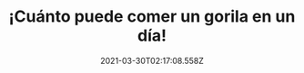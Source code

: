 ---
title: ¡Cuánto puede comer un gorila en un día!
date: 2021-03-30T02:17:08.558Z
featuredimage: /assets/banana.jpg
categoria: Naturaleza
tags:
  - "#gorila"
  - "#comida"
  - "#saludable"
short-description: ¿Todo eso puede comer un gorila en un día? y 9 cosas mas que no sabias
mk1: >+
  ### 1.

  #### En vez de comer, un dolor de cabeza asegurado 

  ![flamenco ](/assets/envez.jpg "flamenco")

  Pobres criaturas <br/>
  Los flamencos cada vez que tienen hambre no pueden lo que pasa es que solo pueden comer con la cabeza hacia abajo alguna vez has intentado comer boca abajo no es una tarea fácil



  ### 2.

  #### Ese es un amor para siempre, no el que prometías

  ![cabllatitos](/assets/esees.jpg "caballitos ")

  awww <br/>
  Cuando los caballitos de mar se aparean no hacen de por vida y cuando una pareja de caballitos viaja se agarran de las colas


mk2: >+
  ### 3.

  #### Dar o poner 

  ![ostras ](/assets/daro.jpg "ostras ")

  En su buen momento <br/>
  Las ostras tienen la genial habilidad de cambiar de género cuando lo necesitan eligen el género que sea más adecuado para conseguir pareja en un momento determinado



  ### 4.

  #### Por eso se ven tan bonitos

  ![gatitos](/assets/poreso.jpg "gatitos ")

  Hay un animal que tiene más <br/>
  Los gatos son muy conocidos por su habilidad para mover sus orejas pero no mucha gente sabe que un gato tiene 32 músculos en cada oreja


mk3: >+
  ### 5.

  #### Un pequeño come bambú 

  ![bebe](/assets/unpequeño.jpg "bebe")

  Que cosa tan tierna <br/>
  Cuando piensas en los pandas gigantes probablemente te imagines algo enorme verdad pero un panda recién nacido pesa tanto como una pequeña taza de café y es más pequeño que un ratón



  ### 6.

  #### La leona para Reyna 

  ![loena](/assets/leona.jpg "leona")

  Cosa que no sabias <br/>
  El león es considerado el rey de la jungla pero en realidad es la leona la que hace el 90 por ciento de toda la casa en la familia

mk4: >+

  ### 7.

  #### Una mirada que mata 

  ![ojos](/assets/unamirada.jpg "ojos ")

  Se podría decir que de solo mirarte te mata <br/>
  Los lagartos cornudos son bastante horribles de ver mientras se defienden a sí mismos disparan sangre de sus ojos



  ### 8.

  #### Podrá amar a 3 pulpas diferentes?

  ![pulpo](/assets/pulpo.jpg "pulpo")

  Una diferencia <br/>
  Algunos hechos sobre los corazones de los animales un pulpo no tiene uno sino tres corazones y el corazón de una ballena es muy lento solo late nueve veces por minuto 


mk5: >+
  ### 9.

  #### Especial en millones

  ![langost](/assets/langosta.jpg "langost")

  Te podría lanzar una piernita <br/>
  De cada 5000 langostas del atlántico norte una nace color azul brillante otro interesante las langostas son conocidas por su capacidad para regenerar sus patas antenas y tenazas



  ### 10.

  #### Y tu dieta dura 2 días 

  ![gorila ](/assets/banana.jpg "gorila ")

  Su comida a base de frutas <br/>
  Un hecho interesante sobre los gorilas es que pueden comer alrededor de 18 kilos de alimentos al día
---